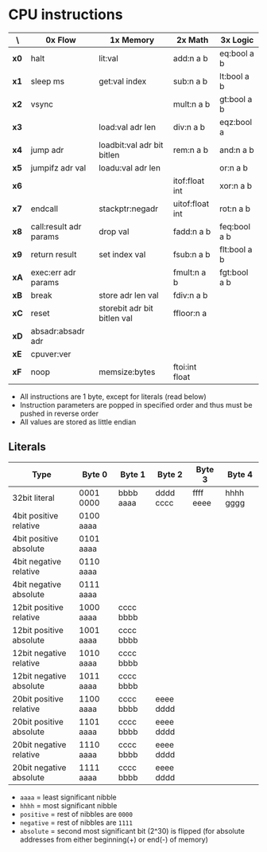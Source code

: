CPU instructions
================

\      | 0x Flow                | 1x Memory                   | 2x Math         | 3x Logic
-------|------------------------|-----------------------------|-----------------|-------------
**x0** | halt                   | lit:val                     | add:n a b       | eq:bool a b
**x1** | sleep ms               | get:val index               | sub:n a b       | lt:bool a b
**x2** | vsync                  |                             | mult:n a b      | gt:bool a b
**x3** |                        | load:val adr len            | div:n a b       | eqz:bool a
**x4** | jump adr               | loadbit:val adr bit bitlen  | rem:n a b       | and:n a b
**x5** | jumpifz adr val        | loadu:val adr len           |                 | or:n a b
**x6** |                        |                             | itof:float int  | xor:n a b
**x7** | endcall                | stackptr:negadr             | uitof:float int | rot:n a b
**x8** | call:result adr params | drop val                    | fadd:n a b      | feq:bool a b
**x9** | return result          | set index val               | fsub:n a b      | flt:bool a b
**xA** | exec:err adr params    |                             | fmult:n a b     | fgt:bool a b
**xB** | break                  | store adr len val           | fdiv:n a b      |
**xC** | reset                  | storebit adr bit bitlen val | ffloor:n a      |
**xD** | absadr:absadr adr      |                             |                 |
**xE** | cpuver:ver             |                             |                 |
**xF** | noop                   | memsize:bytes               | ftoi:int float  |

 - All instructions are 1 byte, except for literals (read below)
 - Instruction parameters are popped in specified order and thus must be pushed in reverse order
 - All values are stored as little endian


Literals
--------

Type                    | Byte 0    | Byte 1    | Byte 2    | Byte 3    | Byte 4
------------------------|-----------|-----------|-----------|-----------|----------
32bit literal           | 0001 0000 | bbbb aaaa | dddd cccc | ffff eeee | hhhh gggg
4bit  positive relative | 0100 aaaa |           |           |           |
4bit  positive absolute | 0101 aaaa |           |           |           |
4bit  negative relative | 0110 aaaa |           |           |           |
4bit  negative absolute | 0111 aaaa |           |           |           |
12bit positive relative | 1000 aaaa | cccc bbbb |           |           |
12bit positive absolute | 1001 aaaa | cccc bbbb |           |           |
12bit negative relative | 1010 aaaa | cccc bbbb |           |           |
12bit negative absolute | 1011 aaaa | cccc bbbb |           |           |
20bit positive relative | 1100 aaaa | cccc bbbb | eeee dddd |           |
20bit positive absolute | 1101 aaaa | cccc bbbb | eeee dddd |           |
20bit negative relative | 1110 aaaa | cccc bbbb | eeee dddd |           |
20bit negative absolute | 1111 aaaa | cccc bbbb | eeee dddd |           |

 - `aaaa` = least significant nibble
 - `hhhh` = most significant nibble
 - `positive` = rest of nibbles are `0000`
 - `negative` = rest of nibbles are `1111`
 - `absolute` = second most significant bit (2^30) is flipped (for absolute addresses from either beginning(+) or end(-) of memory)
